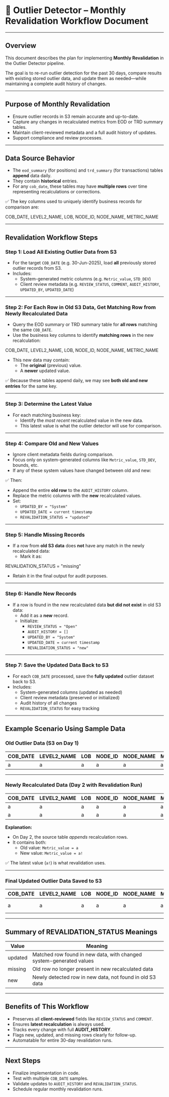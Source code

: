 # 📄 Outlier Detector – Monthly Revalidation Workflow Document

---

## Overview

This document describes the plan for implementing **Monthly Revalidation** in the Outlier Detector pipeline.

The goal is to re-run outlier detection for the past 30 days, compare results with existing stored outlier data, and update them as needed—while maintaining a complete audit history of changes.

---

## Purpose of Monthly Revalidation

- Ensure outlier records in S3 remain accurate and up-to-date.
- Capture any changes in recalculated metrics from EOD or TRD summary tables.
- Maintain client-reviewed metadata and a full audit history of updates.
- Support compliance and review processes.

---

## Data Source Behavior

- The `eod_summary` (for positions) and `trd_summary` (for transactions) tables **append** data daily.
- They contain **historical** entries.
- For any `cob_date`, these tables may have **multiple rows** over time representing recalculations or corrections.

✅ The key columns used to uniquely identify business records for comparison are:

COB_DATE, LEVEL2_NAME, LOB, NODE_ID, NODE_NAME, METRIC_NAME


---

## Revalidation Workflow Steps

### Step 1: Load All Existing Outlier Data from S3

- For the target `COB_DATE` (e.g. 30-Jun-2025), load **all** previously stored outlier records from S3.
- Includes:
  - System-generated metric columns (e.g. `Metric_value`, `STD_DEV`)
  - Client review metadata (e.g. `REVIEW_STATUS`, `COMMENT`, `AUDIT_HISTORY`, `UPDATED_BY`, `UPDATED_DATE`)

---

### Step 2: For Each Row in Old S3 Data, Get Matching Row from Newly Recalculated Data

- Query the EOD summary or TRD summary table for **all rows** matching the same `COB_DATE`.
- Use the business key columns to identify **matching rows** in the new recalculation:

COB_DATE, LEVEL2_NAME, LOB, NODE_ID, NODE_NAME, METRIC_NAME

- This new data may contain:
  - The **original** (previous) value.
  - A **newer** updated value.

✅ Because these tables append daily, we may see **both old and new entries** for the same key.

---

### Step 3: Determine the Latest Value

- For each matching business key:
  - Identify the *most recent* recalculated value in the new data.
  - This latest value is what the outlier detector will use for comparison.

---

### Step 4: Compare Old and New Values

- Ignore client metadata fields during comparison.
- Focus only on system-generated columns like `Metric_value`, `STD_DEV`, bounds, etc.
- If any of these system values have changed between old and new:

✅ Then:

- Append the entire **old row** to the `AUDIT_HISTORY` column.
- Replace the metric columns with the **new** recalculated values.
- Set:
  - `UPDATED_BY = "System"`
  - `UPDATED_DATE = current timestamp`
  - `REVALIDATION_STATUS = "updated"`

---

### Step 5: Handle Missing Records

- If a row from **old S3 data** does **not** have any match in the newly recalculated data:
  - Mark it as:

REVALIDATION_STATUS = "missing"


- Retain it in the final output for audit purposes.

---

### Step 6: Handle New Records

- If a row is found in the new recalculated data **but did not exist** in old S3 data:
  - Add it as a **new** record.
  - Initialize:
    - `REVIEW_STATUS = "Open"`
    - `AUDIT_HISTORY = []`
    - `UPDATED_BY = "System"`
    - `UPDATED_DATE = current timestamp`
    - `REVALIDATION_STATUS = "new"`

---

### Step 7: Save the Updated Data Back to S3

- For each `COB_DATE` processed, save the **fully updated** outlier dataset back to S3.
- Includes:
  - System-generated columns (updated as needed)
  - Client review metadata (preserved or initialized)
  - Audit history of all changes
  - `REVALIDATION_STATUS` for easy tracking

---

## Example Scenario Using Sample Data

### Old Outlier Data (S3 on Day 1)

| COB_DATE | LEVEL2_NAME | LOB | NODE_ID | NODE_NAME | METRIC_NAME | Metric_value |
|----------|--------------|-----|---------|-----------|--------------|--------------|
| a        | a            | a   | a       | a         | a            | a            |

---

### Newly Recalculated Data (Day 2 with Revalidation Run)

| COB_DATE | LEVEL2_NAME | LOB | NODE_ID | NODE_NAME | METRIC_NAME | Metric_value |
|----------|--------------|-----|---------|-----------|--------------|--------------|
| a        | a            | a   | a       | a         | a            | a            |
| a        | a            | a   | a       | a         | a            | a!           |

**Explanation:**
- On Day 2, the source table *appends* recalculation rows.
- It contains both:
  - Old value: `Metric_value = a`
  - New value: `Metric_value = a!`

✅ The latest value (`a!`) is what revalidation uses.

---

### Final Updated Outlier Data Saved to S3

| COB_DATE | LEVEL2_NAME | LOB | NODE_ID | NODE_NAME | METRIC_NAME | Metric_value | AUDIT_HISTORY                      | UPDATED_BY | UPDATED_DATE | REVALIDATION_STATUS |
|----------|--------------|-----|---------|-----------|--------------|--------------|------------------------------------|------------|--------------|---------------------|
| a        | a            | a   | a       | a         | a            | a!           | [ { ...previous row with a... } ] | System     | current_date | updated             |

---

## Summary of REVALIDATION_STATUS Meanings

| Value   | Meaning                                                         |
|---------|-----------------------------------------------------------------|
| updated | Matched row found in new data, with changed system-generated values |
| missing | Old row no longer present in new recalculated data              |
| new     | Newly detected row in new data, not found in old S3 data        |

---

## Benefits of This Workflow

- Preserves all **client-reviewed** fields like `REVIEW_STATUS` and `COMMENT`.
- Ensures **latest recalculation** is always used.
- Tracks every change with full **AUDIT_HISTORY**.
- Flags new, updated, and missing rows clearly for follow-up.
- Automatable for entire 30-day revalidation runs.

---

## Next Steps

- Finalize implementation in code.
- Test with multiple `COB_DATE` samples.
- Validate updates to `AUDIT_HISTORY` and `REVALIDATION_STATUS`.
- Schedule regular monthly revalidation runs.


